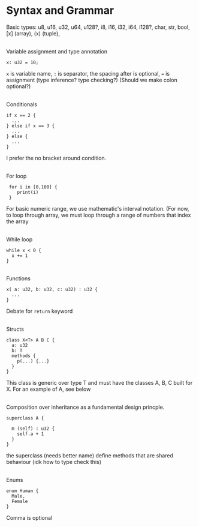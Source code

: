 # Syntax and Grammar

Basic types: 
u8, u16, u32, u64, u128?, i8, i16, i32, i64, i128?, char, str, bool, [x] (array), (x) (tuple), 

<br>
Variable assignment and type annotation

``` x: u32 = 10; ```

```x``` is variable name, ```:``` is separator, the spacing after is optional, ```=``` is assignment (type inference? type checking?)
(Should we make colon optional?)

<br>
Conditionals

``` 
if x == 2 {
  ...
} else if x == 3 {
  ...
} else {
  ...
}
```

I prefer the no bracket around condition.

<br>
For loop

```
 for i in [0,100] {
    print(i)
 }
```
For basic numeric range, we use mathematic's interval notation. (For now, to loop through array, we must loop through a range of numbers that index the array

<br>
While loop

```
while x < 0 {
  x += 1
}
```

<br>
Functions

```
x( a: u32, b: u32, c: u32) : u32 {
  ...
}
```

Debate for ```return``` keyword

<br>
Structs

```
class X<T> A B C {
  a: u32
  b: T
  methods {
    p(...) {...}
  }
}
```
This class is generic over type T and must have the classes A, B, C built for X. For an example of A, see below

<br>
Composition over inheritance as a fundamental design princple.

```
superclass A {

  m (self) : u32 {
    self.a + 1
  }
}
```
the superclass (needs better name) define methods that are shared behaviour (idk how to type check this)

<br>
Enums

```
enum Human {
  Male,
  Female
}
```
Comma is optional
